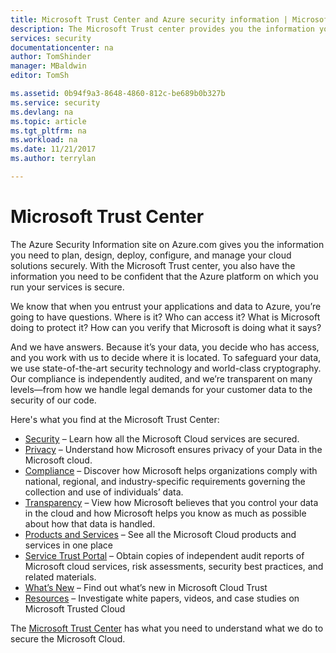 ```yaml
---
title: Microsoft Trust Center and Azure security information | Microsoft Docs
description: The Microsoft Trust center provides you the information you need to be confident that the Azure platform on which you run your services is secure.
services: security
documentationcenter: na
author: TomShinder
manager: MBaldwin
editor: TomSh

ms.assetid: 0b94f9a3-8648-4860-812c-be689b0b327b
ms.service: security
ms.devlang: na
ms.topic: article
ms.tgt_pltfrm: na
ms.workload: na
ms.date: 11/21/2017
ms.author: terrylan

---
```

# Microsoft Trust Center
The Azure Security Information site on Azure.com gives you the information you need to plan, design, deploy, configure, and manage your cloud solutions securely. With the Microsoft Trust center, you also have the information you need to be confident that the Azure platform on which you run your services is secure.

We know that when you entrust your applications and data to Azure, you’re going to have questions. Where is it? Who can access it? What is Microsoft doing to protect it? How can you verify that Microsoft is doing what it says?

And we have answers. Because it’s your data, you decide who has access, and you work with us to decide where it is located. To safeguard your data, we use state-of-the-art security technology and world-class cryptography. Our compliance is independently audited, and we’re transparent on many levels—from how we handle legal demands for your customer data to the security of our code.

Here's what you find at the Microsoft Trust Center:

* [Security](https://aka.ms/tcsecurity) – Learn how all the Microsoft Cloud services are secured.
* [Privacy](https://aka.ms/tcprivacy) – Understand how Microsoft ensures privacy of your Data in the Microsoft cloud.
* [Compliance](https://aka.ms/tccompliance) – Discover how Microsoft helps organizations comply with national, regional, and industry-specific requirements governing the collection and use of individuals’ data.
* [Transparency](https://aka.ms/tctransparency) – View how Microsoft believes that you control your data in the cloud and how Microsoft helps you know as much as possible about how that data is handled.
* [Products and Services](https://aka.ms/tcproductsservices) – See all the Microsoft Cloud products and services in one place
* [Service Trust Portal](https://aka.ms/tcservicetrportal) – Obtain copies of independent audit reports of Microsoft cloud services, risk assessments, security best practices, and related materials.
* [What’s New](https://aka.ms/tcwhatsnew) – Find out what’s new in Microsoft Cloud Trust
* [Resources](https://aka.ms/tcresources) – Investigate white papers, videos, and case studies on Microsoft Trusted Cloud

The [Microsoft Trust Center](https://www.microsoft.com/trustcenter) has what you need to understand what we do to secure the Microsoft Cloud.
